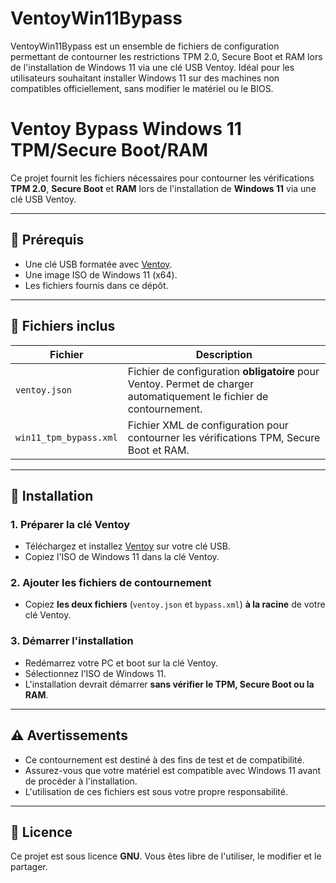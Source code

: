 # VentoyWin11Bypass
VentoyWin11Bypass est un ensemble de fichiers de configuration permettant de contourner les restrictions TPM 2.0, Secure Boot et RAM lors de l'installation de Windows 11 via une clé USB Ventoy. Idéal pour les utilisateurs souhaitant installer Windows 11 sur des machines non compatibles officiellement, sans modifier le matériel ou le BIOS.

# Ventoy Bypass Windows 11 TPM/Secure Boot/RAM

Ce projet fournit les fichiers nécessaires pour contourner les vérifications **TPM 2.0**, **Secure Boot** et **RAM** lors de l'installation de **Windows 11** via une clé USB Ventoy.

---

## 📌 Prérequis
- Une clé USB formatée avec [Ventoy](https://www.ventoy.net/).
- Une image ISO de Windows 11 (x64).
- Les fichiers fournis dans ce dépôt.

---

## 📂 Fichiers inclus
| Fichier | Description |
|---------|-------------|
| `ventoy.json` | Fichier de configuration **obligatoire** pour Ventoy. Permet de charger automatiquement le fichier de contournement. |
| `win11_tpm_bypass.xml` | Fichier XML de configuration pour contourner les vérifications TPM, Secure Boot et RAM. |

---

## 🔧 Installation

### 1. Préparer la clé Ventoy
- Téléchargez et installez [Ventoy](https://www.ventoy.net/) sur votre clé USB.
- Copiez l'ISO de Windows 11 dans la clé Ventoy.

### 2. Ajouter les fichiers de contournement
- Copiez **les deux fichiers** (`ventoy.json` et `bypass.xml`) **à la racine** de votre clé Ventoy.

### 3. Démarrer l'installation
- Redémarrez votre PC et boot sur la clé Ventoy.
- Sélectionnez l'ISO de Windows 11.
- L'installation devrait démarrer **sans vérifier le TPM, Secure Boot ou la RAM**.

---

## ⚠️ Avertissements
- Ce contournement est destiné à des fins de test et de compatibilité.
- Assurez-vous que votre matériel est compatible avec Windows 11 avant de procéder à l'installation.
- L'utilisation de ces fichiers est sous votre propre responsabilité.

---

## 📜 Licence
Ce projet est sous licence **GNU**. Vous êtes libre de l'utiliser, le modifier et le partager.
